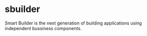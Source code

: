 # sbuilder
Smart Builder is the next generation of building applications using independent bussiness components.
